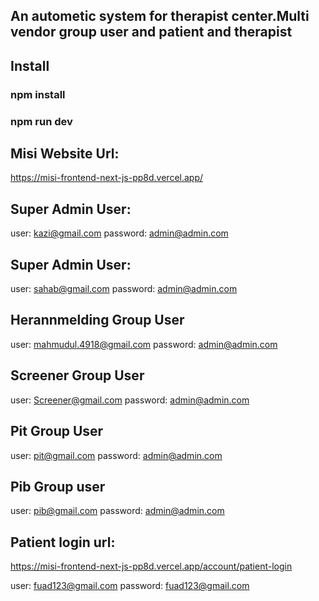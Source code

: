 ## An autometic system for therapist center.Multi vendor group user and patient and therapist

## Install

### npm install

### npm run dev

## Misi Website Url:

https://misi-frontend-next-js-pp8d.vercel.app/

## Super Admin User:

user: kazi@gmail.com
password: admin@admin.com

## Super Admin User:

user: sahab@gmail.com
password: admin@admin.com

## Herannmelding Group User

user: mahmudul.4918@gmail.com
password: admin@admin.com

## Screener Group User

user: Screener@gmail.com
password: admin@admin.com

## Pit Group User

user: pit@gmail.com
password: admin@admin.com

## Pib Group user

user: pib@gmail.com
password: admin@admin.com

## Patient login url:

https://misi-frontend-next-js-pp8d.vercel.app/account/patient-login

user: fuad123@gmail.com
password: fuad123@gmail.com

